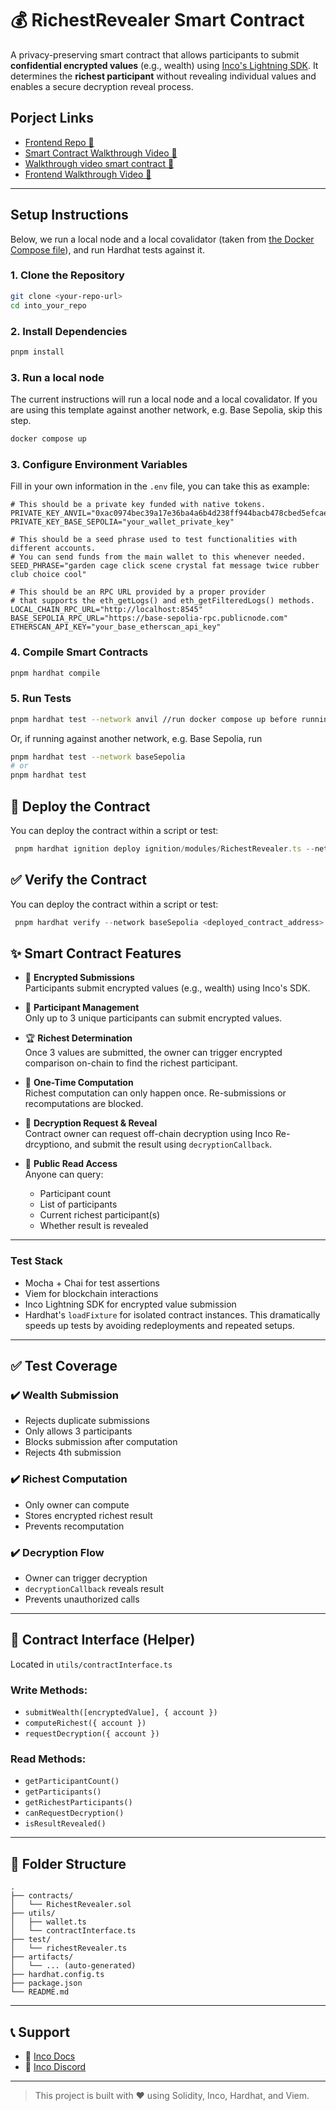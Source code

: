 # **💰 RichestRevealer Smart Contract**

A privacy-preserving smart contract that allows participants to submit **confidential encrypted values** (e.g., wealth) using [Inco's Lightning SDK](https://docs.inco.org/). It determines the **richest participant** without revealing individual values and enables a secure decryption reveal process.

## Porject Links
- [Frontend Repo 🔗](https://github.com/HarshS1611/richest-revealer)
- [Smart Contract Walkthrough Video 🔗](https://www.loom.com/share/9aa614f058c94ad0bf696541270a80f6?sid=37953322-3e76-4137-95a5-19f5945426eb)
- [Walkthrough video smart contract 🔗](https://sepolia.basescan.org/address/0x6adafc3cb7255b2539f01c2387096eb3c69e47ea)
- [Frontend Walkthrough Video 🔗](https://www.loom.com/share/693d079657ac498c9f37b46a1c8ae488?sid=f2ac46df-d9af-4f8d-9a86-b67e4af33ce9)
  
---

## **Setup Instructions**

Below, we run a local node and a local covalidator (taken from [the Docker Compose file](./docker-compose.yaml)), and run Hardhat tests against it.

### **1. Clone the Repository**
```sh
git clone <your-repo-url>
cd into_your_repo
```

### **2. Install Dependencies**
```sh
pnpm install
```

### **3. Run a local node**

The current instructions will run a local node and a local covalidator. If you are using this template against another network, e.g. Base Sepolia, skip this step.

```sh
docker compose up
```

### **3. Configure Environment Variables**  

Fill in your own information in the `.env` file, you can take this as example:

```plaintext
# This should be a private key funded with native tokens.
PRIVATE_KEY_ANVIL="0xac0974bec39a17e36ba4a6b4d238ff944bacb478cbed5efcae784d7bf4f2ff80"
PRIVATE_KEY_BASE_SEPOLIA="your_wallet_private_key"

# This should be a seed phrase used to test functionalities with different accounts.  
# You can send funds from the main wallet to this whenever needed.
SEED_PHRASE="garden cage click scene crystal fat message twice rubber club choice cool"

# This should be an RPC URL provided by a proper provider  
# that supports the eth_getLogs() and eth_getFilteredLogs() methods.
LOCAL_CHAIN_RPC_URL="http://localhost:8545"
BASE_SEPOLIA_RPC_URL="https://base-sepolia-rpc.publicnode.com"
ETHERSCAN_API_KEY="your_base_etherscan_api_key"
```

### **4. Compile Smart Contracts**
```sh
pnpm hardhat compile
```

### **5. Run Tests**
```sh
pnpm hardhat test --network anvil //run docker compose up before running this command
```

Or, if running against another network, e.g. Base Sepolia, run

```sh
pnpm hardhat test --network baseSepolia
# or 
pnpm hardhat test
```

## 🔨 Deploy the Contract

You can deploy the contract within a script or test:

```ts
 pnpm hardhat ignition deploy ignition/modules/RichestRevealer.ts --network baseSepolia
```

## ✅ Verify the Contract

You can deploy the contract within a script or test:

```ts
 pnpm hardhat verify --network baseSepolia <deployed_contract_address>
```

## ✨ Smart Contract Features

- 🔐 **Encrypted Submissions**  
  Participants submit encrypted values (e.g., wealth) using Inco's SDK.

- 👥 **Participant Management**  
  Only up to 3 unique participants can submit encrypted values.

- 🏆 **Richest Determination**  
  Once 3 values are submitted, the owner can trigger encrypted comparison on-chain to find the richest participant.

- 🔄 **One-Time Computation**  
  Richest computation can only happen once. Re-submissions or recomputations are blocked.

- 🧠 **Decryption Request & Reveal**  
  Contract owner can request off-chain decryption using Inco Re-drcyptiono, and submit the result using `decryptionCallback`.

- 🔎 **Public Read Access**  
  Anyone can query:
  - Participant count
  - List of participants
  - Current richest participant(s)
  - Whether result is revealed

---

### Test Stack

* Mocha + Chai for test assertions
* Viem for blockchain interactions
* Inco Lightning SDK for encrypted value submission
* Hardhat's `loadFixture` for isolated contract instances. This dramatically speeds up tests by avoiding redeployments and repeated setups.

---

## ✅ Test Coverage

### ✔️ Wealth Submission

* Rejects duplicate submissions
* Only allows 3 participants
* Blocks submission after computation
* Rejects 4th submission

### ✔️ Richest Computation

* Only owner can compute
* Stores encrypted richest result
* Prevents recomputation

### ✔️ Decryption Flow

* Owner can trigger decryption
* `decryptionCallback` reveals result
* Prevents unauthorized calls

---

## 🧠 Contract Interface (Helper)

Located in `utils/contractInterface.ts`

### Write Methods:

* `submitWealth([encryptedValue], { account })`
* `computeRichest({ account })`
* `requestDecryption({ account })`

### Read Methods:

* `getParticipantCount()`
* `getParticipants()`
* `getRichestParticipants()`
* `canRequestDecryption()`
* `isResultRevealed()`

---

## 📁 Folder Structure

```
.
├── contracts/
│   └── RichestRevealer.sol
├── utils/
│   ├── wallet.ts
│   └── contractInterface.ts
├── test/
│   └── richestRevealer.ts
├── artifacts/
│   └── ... (auto-generated)
├── hardhat.config.ts
├── package.json
└── README.md
```

---


## 📞 Support

* 🔗 [Inco Docs](https://docs.inco.org/)
* 💬 [Inco Discord](https://discord.gg/inco)

---

> This project is built with ❤️ using Solidity, Inco, Hardhat, and Viem.
